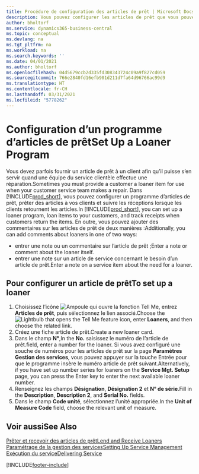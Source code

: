 ```yaml
---
title: Procédure de configuration des articles de prêt | Microsoft Docs
description: Vous pouvez configurer les articles de prêt que vous pouvez prêter aux clients afin de remplacer les articles de service lors de leur maintenance.
author: bholtorf
ms.service: dynamics365-business-central
ms.topic: conceptual
ms.devlang: na
ms.tgt_pltfrm: na
ms.workload: na
ms.search.keywords: ''
ms.date: 04/01/2021
ms.author: bholtorf
ms.openlocfilehash: 04d5679ccb2d335fd308343724c09a9f827cd059
ms.sourcegitcommit: 766e2840fd16efb901d211d7fa64d96766ac99d9
ms.translationtype: HT
ms.contentlocale: fr-CH
ms.lasthandoff: 03/31/2021
ms.locfileid: "5778262"
---
```

# <a name="set-up-a-loaner-program"></a><span data-ttu-id="ecd54-103">Configuration d’un programme d’articles de prêt</span><span class="sxs-lookup"><span data-stu-id="ecd54-103">Set Up a Loaner Program</span></span>
<span data-ttu-id="ecd54-104">Vous devez parfois fournir un article de prêt à un client afin qu’il puisse s’en servir quand une équipe du service clientèle effectue une réparation.</span><span class="sxs-lookup"><span data-stu-id="ecd54-104">Sometimes you must provide a customer a loaner item for use when your customer service team makes a repair.</span></span> <span data-ttu-id="ecd54-105">Dans [!INCLUDE[prod_short](includes/prod_short.md)], vous pouvez configurer un programme d’articles de prêt, prêter des articles à vos clients et suivre les réceptions lorsque les clients retournent les articles.</span><span class="sxs-lookup"><span data-stu-id="ecd54-105">In [!INCLUDE[prod_short](includes/prod_short.md)], you can set up a loaner program, loan items to your customers, and track receipts when customers return the items.</span></span> <span data-ttu-id="ecd54-106">En outre, vous pouvez ajouter des commentaires sur les articles de prêt de deux manières :</span><span class="sxs-lookup"><span data-stu-id="ecd54-106">Additionally, you can add comments about loaners in one of two ways:</span></span>  
  
* <span data-ttu-id="ecd54-107">entrer une note ou un commentaire sur l’article de prêt ;</span><span class="sxs-lookup"><span data-stu-id="ecd54-107">Enter a note or comment about the loaner itself.</span></span>  
* <span data-ttu-id="ecd54-108">entrer une note sur un article de service concernant le besoin d’un article de prêt.</span><span class="sxs-lookup"><span data-stu-id="ecd54-108">Enter a note on a service item about the need for a loaner.</span></span>  

## <a name="to-set-up-a-loaner"></a><span data-ttu-id="ecd54-109">Pour configurer un article de prêt</span><span class="sxs-lookup"><span data-stu-id="ecd54-109">To set up a loaner</span></span>  
1. <span data-ttu-id="ecd54-110">Choisissez l’icône ![Ampoule qui ouvre la fonction Tell Me](media/ui-search/search_small.png "Dites-moi ce que vous voulez faire"), entrez **Articles de prêt**, puis sélectionnez le lien associé.</span><span class="sxs-lookup"><span data-stu-id="ecd54-110">Choose the ![Lightbulb that opens the Tell Me feature](media/ui-search/search_small.png "Tell me what you want to do") icon, enter **Loaners**, and then choose the related link.</span></span>  
2. <span data-ttu-id="ecd54-111">Créez une fiche article de prêt.</span><span class="sxs-lookup"><span data-stu-id="ecd54-111">Create a new loaner card.</span></span> 
3. <span data-ttu-id="ecd54-112">Dans le champ **N°**,</span><span class="sxs-lookup"><span data-stu-id="ecd54-112">In the **No.**</span></span> <span data-ttu-id="ecd54-113">saisissez le numéro de l’article de prêt.</span><span class="sxs-lookup"><span data-stu-id="ecd54-113">field, enter a number for the loaner.</span></span> <span data-ttu-id="ecd54-114">Si vous avez configuré une souche de numéros pour les articles de prêt sur la page **Paramètres Gestion des services**, vous pouvez appuyer sur la touche Entrée pour que le programme insère le numéro article de prêt suivant.</span><span class="sxs-lookup"><span data-stu-id="ecd54-114">Alternatively, if you have set up number series for loaners on the **Service Mgt. Setup** page, you can press the Enter key to enter the next available loaner number.</span></span>  
4. <span data-ttu-id="ecd54-115">Renseignez les champs **Désignation**, **Désignation 2** et **N° de série**.</span><span class="sxs-lookup"><span data-stu-id="ecd54-115">Fill in the **Description**, **Description 2**, and **Serial No.** fields.</span></span>  
5. <span data-ttu-id="ecd54-116">Dans le champ **Code unité**, sélectionnez l’unité appropriée.</span><span class="sxs-lookup"><span data-stu-id="ecd54-116">In the **Unit of Measure Code** field, choose the relevant unit of measure.</span></span>  
  
## <a name="see-also"></a><span data-ttu-id="ecd54-117">Voir aussi</span><span class="sxs-lookup"><span data-stu-id="ecd54-117">See Also</span></span>
[<span data-ttu-id="ecd54-118">Prêter et recevoir des articles de prêt</span><span class="sxs-lookup"><span data-stu-id="ecd54-118">Lend and Receive Loaners</span></span>](service-how-to-lend-receive-loaners.md)  
[<span data-ttu-id="ecd54-119">Paramétrage de la gestion des services</span><span class="sxs-lookup"><span data-stu-id="ecd54-119">Setting Up Service Management</span></span>](service-setup-service.md)  
[<span data-ttu-id="ecd54-120">Exécution du service</span><span class="sxs-lookup"><span data-stu-id="ecd54-120">Delivering Service</span></span>](service-deliver-service.md)  



[!INCLUDE[footer-include](includes/footer-banner.md)]